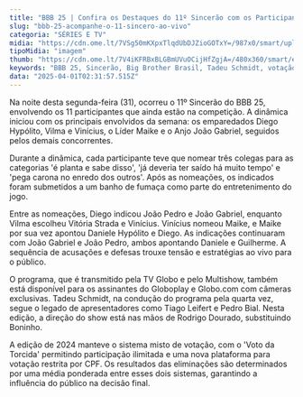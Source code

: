 ```yaml
---
title: "BBB 25 | Confira os Destaques do 11º Sincerão com os Participantes"
slug: "bbb-25-acompanhe-o-11-sincero-ao-vivo"
categoria: "SÉRIES E TV"
midia: "https://cdn.ome.lt/7VSg50mKXpxTlqdUbDJZioGOTxY=/987x0/smart/uploads/conteudo/fotos/bbb25-vinicius-11-sincerao.jpg"
tipoMidia: "imagem"
thumb: "https://cdn.ome.lt/7V4iKFRBxBLGBmUVuOCijHfZgjA=/480x360/smart/extras/conteudos/bbb25-vinicius-11-sincerao-peq.jpg"
keywords: "BBB 25, Sincerão, Big Brother Brasil, Tadeu Schmidt, votação BBB"
data: "2025-04-01T02:31:57.515Z"
---
```


Na noite desta segunda-feira (31), ocorreu o 11º Sincerão do BBB 25, envolvendo os 11 participantes que ainda estão na competição. A dinâmica iniciou com os principais envolvidos da semana: os emparedados Diego Hypólito, Vilma e Vinícius, o Líder Maike e o Anjo João Gabriel, seguidos pelos demais concorrentes.

Durante a dinâmica, cada participante teve que nomear três colegas para as categorias 'é planta e sabe disso', 'já deveria ter saído há muito tempo' e 'pega carona no enredo dos outros'. Após as nomeações, os indicados foram submetidos a um banho de fumaça como parte do entretenimento do jogo.

Entre as nomeações, Diego indicou João Pedro e João Gabriel, enquanto Vilma escolheu Vitória Strada e Vinícius. Vinícius nomeou Maike, e Maike por sua vez apontou Daniele Hypólito e Diego. As indicações continuaram com João Gabriel e João Pedro, ambos apontando Daniele e Guilherme. A sequência de acusações e defesas trouxe tensão e estratégias ao vivo para o público.

O programa, que é transmitido pela TV Globo e pelo Multishow, também está disponível para os assinantes do Globoplay e Globo.com com câmeras exclusivas. Tadeu Schmidt, na condução do programa pela quarta vez, segue o legado de apresentadores como Tiago Leifert e Pedro Bial. Nesta edição, a direção do show está nas mãos de Rodrigo Dourado, substituindo Boninho.

A edição de 2024 manteve o sistema misto de votação, com o 'Voto da Torcida' permitindo participação ilimitada e uma nova plataforma para votação restrita por CPF. Os resultados das eliminações são determinados por uma média ponderada entre esses dois sistemas, garantindo a influência do público na decisão final.